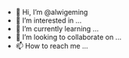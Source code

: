 - 👋 Hi, I’m @alwigeming
- 👀 I’m interested in ...
- 🌱 I’m currently learning ...
- 💞️ I’m looking to collaborate on ...
- 📫 How to reach me ...

<!---
alwigeming/alwigeming is a ✨ special ✨ repository because its `README.md` (this file) appears on your GitHub profile.
You can click the Preview link to take a look at your changes.
--->

